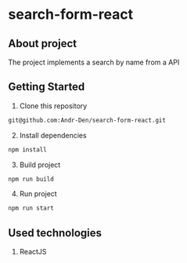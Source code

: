 # search-form-react

## About project
The project implements a search by name from a API

## Getting Started

1. Clone this repository

```bash
git@github.com:Andr-Den/search-form-react.git
```

2. Install dependencies

```bash
npm install
```

3. Build project

```bash
npm run build
```

4. Run project

```bash
npm run start
```

## Used technologies

1. ReactJS
